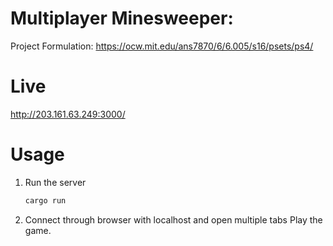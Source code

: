 # Multiplayer Minesweeper:
Project Formulation: https://ocw.mit.edu/ans7870/6/6.005/s16/psets/ps4/

# Live
http://203.161.63.249:3000/

# Usage
1. Run the server
    ```bash
    cargo run 
    ```
2. Connect through browser with localhost and open multiple tabs
   Play the game.
 